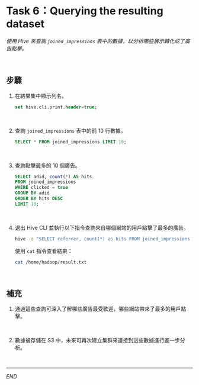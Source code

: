 # Task 6：Querying the resulting dataset

_使用 Hive 來查詢 `joined_impressions` 表中的數據，以分析哪些展示轉化成了廣告點擊。_

<br>

## 步驟

1. 在結果集中顯示列名。

    ```sql
    set hive.cli.print.header=true;
    ```

<br>

2. 查詢 `joined_impressions` 表中的前 10 行數據。

    ```sql
    SELECT * FROM joined_impressions LIMIT 10;
    ```

<br>

3. 查詢點擊最多的 10 個廣告。

    ```sql
    SELECT adid, count(*) AS hits 
    FROM joined_impressions 
    WHERE clicked = true 
    GROUP BY adid 
    ORDER BY hits DESC 
    LIMIT 10;
    ```

<br>

4. 退出 Hive CLI 並執行以下指令查詢來自哪個網站的用戶點擊了最多的廣告。

    ```bash
    hive -e "SELECT referrer, count(*) as hits FROM joined_impressions WHERE clicked = true GROUP BY referrer ORDER BY hits DESC LIMIT 10;" > /home/hadoop/result.txt
    ```

    使用 `cat` 指令查看結果：
    ```bash
    cat /home/hadoop/result.txt
    ```

<br>

## 補充

1. 通過這些查詢可深入了解哪些廣告最受歡迎，哪些網站帶來了最多的用戶點擊。

<br>

2. 數據被存儲在 S3 中，未來可再次建立集群來連接到這些數據進行進一步分析。

<br>

___

_END_